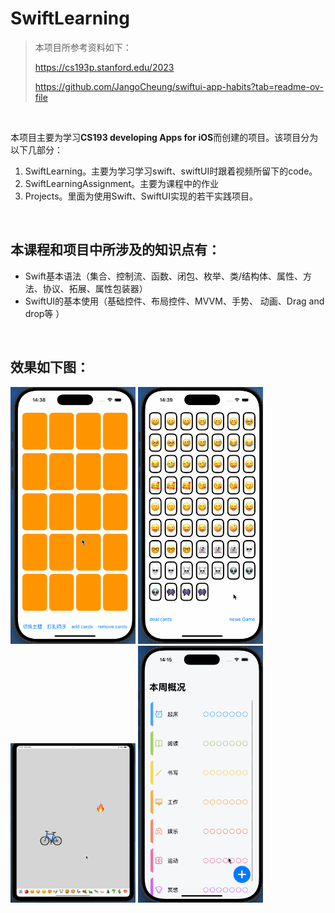# SwiftLearning

> 本项目所参考资料如下：
>
> https://cs193p.stanford.edu/2023
>
> https://github.com/JangoCheung/swiftui-app-habits?tab=readme-ov-file

<br/>

本项目主要为学习**CS193 developing Apps for iOS**而创建的项目。该项目分为以下几部分：

1. SwiftLearning。主要为学习学习swift、swiftUI时跟着视频所留下的code。
2. SwiftLearningAssignment。主要为课程中的作业
3. Projects。里面为使用Swift、SwiftUI实现的若干实践项目。

<br/>

## 本课程和项目中所涉及的**知识点**有：

- Swift基本语法（集合、控制流、函数、闭包、枚举、类/结构体、属性、方法、协议、拓展、属性包装器）
- SwiftUI的基本使用（基础控件、布局控件、MVVM、手势、 动画、Drag and drop等 ）

<br/>

## 效果如下图：

<img src='./效果图/assignment02.gif' width= "200">         <img src='./效果图/assignment03.gif' width= "200">        <img src='./效果图/assignment04.gif' width= "200">        <img src='./效果图/Project1.gif' width= "200">

 
